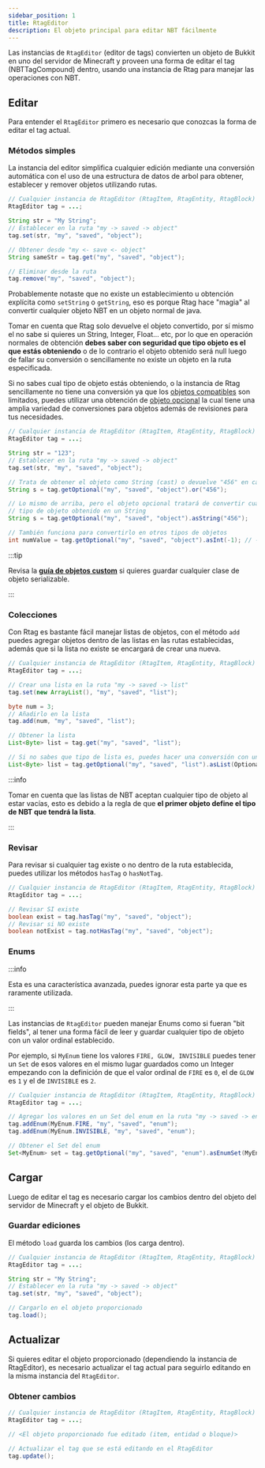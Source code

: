 ```yaml
---
sidebar_position: 1
title: RtagEditor
description: El objeto principal para editar NBT fácilmente
---
```


Las instancias de `RtagEditor` (editor de tags) convierten un objeto de Bukkit en uno del servidor de Minecraft y proveen una forma de editar el tag (NBTTagCompound) dentro, usando una instancia de Rtag para manejar las operaciones con NBT.

## Editar

Para entender el `RtagEditor` primero es necesario que conozcas la forma de editar el tag actual.

### Métodos simples

La instancia del editor simplifica cualquier edición mediante una conversión automática con el uso de una estructura de datos de arbol para obtener, establecer y remover objetos utilizando rutas.

```java
// Cualquier instancia de RtagEditor (RtagItem, RtagEntity, RtagBlock)
RtagEditor tag = ...;

String str = "My String";
// Establecer en la ruta "my -> saved -> object"
tag.set(str, "my", "saved", "object");

// Obtener desde "my <- save <- object"
String sameStr = tag.get("my", "saved", "object");

// Eliminar desde la ruta
tag.remove("my", "saved", "object");
```

Probablemente notaste que no existe un establecimiento u obtención explícita como `setString` o `getString`, eso es porque Rtag hace "magia" al convertir cualquier objeto NBT en un objeto normal de java.

Tomar en cuenta que Rtag solo devuelve el objeto convertido, por sí mismo el no sabe si quieres un String, Integer, Float... etc, por lo que en operación normales de obtención **debes saber con seguridad que tipo objeto es el que estás obteniendo** o de lo contrario el objeto obtenido será null luego de fallar su conversión o sencillamente no existe un objeto en la ruta especificada.

Si no sabes cual tipo de objeto estás obteniendo, o la instancia de Rtag sencillamente no tiene una conversión ya que los [objetos compatibles](/intro.md#objetos-compatibles) son limitados, puedes utilizar una obtención de [objeto opcional](/feature/types.md) la cual tiene una amplia variedad de conversiones para objetos además de revisiones para tus necesidades.

```java
// Cualquier instancia de RtagEditor (RtagItem, RtagEntity, RtagBlock)
RtagEditor tag = ...;

String str = "123";
// Establecer en la ruta "my -> saved -> object"
tag.set(str, "my", "saved", "object");

// Trata de obtener el objeto como String (cast) o devuelve "456" en caso de fallar
String s = tag.getOptional("my", "saved", "object").or("456");

// Lo mismo de arriba, pero el objeto opcional tratará de convertir cualquier
// tipo de objeto obtenido en un String
String s = tag.getOptional("my", "saved", "object").asString("456");

// También funciona para convertirlo en otros tipos de objetos
int numValue = tag.getOptional("my", "saved", "object").asInt(-1); // -1 por defecto
```

:::tip

Revisa la **[guía de objetos custom](/feature/custom-objects.md)** si quieres guardar cualquier clase de objeto serializable.

:::

### Colecciones

Con Rtag es bastante fácil manejar listas de objetos, con el método `add` puedes agregar objetos dentro de las listas en las rutas establecidas, además que si la lista no existe se encargará de crear una nueva.

```java
// Cualquier instancia de RtagEditor (RtagItem, RtagEntity, RtagBlock)
RtagEditor tag = ...;

// Crear una lista en la ruta "my -> saved -> list"
tag.set(new ArrayList(), "my", "saved", "list");

byte num = 3;
// Añadirlo en la lista
tag.add(num, "my", "saved", "list");

// Obtener la lista
List<Byte> list = tag.get("my", "saved", "list");

// Si no sabes que tipo de lista es, puedes hacer una conversión con un objeto opcional
List<Byte> list = tag.getOptional("my", "saved", "list").asList(OptionalType::asByte);
```

:::info

Tomar en cuenta que las listas de NBT aceptan cualquier tipo de objeto al estar vacías, esto es debido a la regla de que **el primer objeto define el tipo de NBT que tendrá la lista**.

:::

### Revisar

Para revisar si cualquier tag existe o no dentro de la ruta establecida, puedes utilizar los métodos `hasTag` o `hasNotTag`.

```java
// Cualquier instancia de RtagEditor (RtagItem, RtagEntity, RtagBlock)
RtagEditor tag = ...;

// Revisar SI existe
boolean exist = tag.hasTag("my", "saved", "object");
// Revisar si NO existe
boolean notExist = tag.notHasTag("my", "saved", "object");
```

### Enums

:::info

Esta es una característica avanzada, puedes ignorar esta parte ya que es raramente utilizada.

:::

Las instancias de `RtagEditor` pueden manejar Enums como si fueran "bit fields", al tener una forma fácil de leer y guardar cualquier tipo de objeto con un valor ordinal establecido.

Por ejemplo, si `MyEnum` tiene los valores `FIRE, GLOW, INVISIBLE` puedes tener un `Set` de esos valores en el mismo lugar guardados como un Integer empezando con la definición de que el valor ordinal de `FIRE` es `0`, el de `GLOW` es `1` y el de `INVISIBLE` es `2`.

```java
// Cualquier instancia de RtagEditor (RtagItem, RtagEntity, RtagBlock)
RtagEditor tag = ...;

// Agregar los valores en un Set del enum en la ruta "my -> saved -> enum"
tag.addEnum(MyEnum.FIRE, "my", "saved", "enum");
tag.addEnum(MyEnum.INVISIBLE, "my", "saved", "enum");

// Obtener el Set del enum
Set<MyEnum> set = tag.getOptional("my", "saved", "enum").asEnumSet(MyEnum.class);
```

## Cargar

Luego de editar el tag es necesario cargar los cambios dentro del objeto del servidor de Minecraft y el objeto de Bukkit.

### Guardar ediciones

El método `load` guarda los cambios (los carga dentro).

```java
// Cualquier instancia de RtagEditor (RtagItem, RtagEntity, RtagBlock)
RtagEditor tag = ...;

String str = "My String";
// Establecer en la ruta "my -> saved -> object"
tag.set(str, "my", "saved", "object");

// Cargarlo en el objeto proporcionado
tag.load();
```

## Actualizar

Si quieres editar el objeto proporcionado (dependiendo la instancia de RtagEditor), es necesario actualizar el tag actual para seguirlo editando en la misma instancia del `RtagEditor`.

### Obtener cambios

```java
// Cualquier instancia de RtagEditor (RtagItem, RtagEntity, RtagBlock)
RtagEditor tag = ...;

// <El objeto proporcionado fue editado (item, entidad o bloque)>

// Actualizar el tag que se está editando en el RtagEditor
tag.update();
```